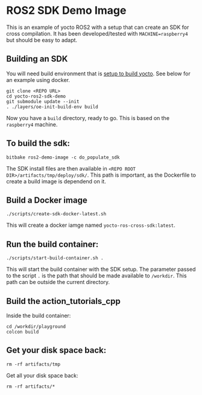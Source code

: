 # ROS2 SDK Demo Image

This is an example of yocto ROS2 with a setup that can create an SDK for cross compilation.
It has been developed/tested with `MACHINE=raspberry4` but should be easy to adapt.

## Building an SDK

You will need build environment that is [setup to build yocto](https://docs.yoctoproject.org/4.0.13/brief-yoctoprojectqs/index.html#compatible-linux-distribution). 
See below for an example using docker.

    git clone <REPO URL>
    cd yocto-ros2-sdk-demo
    git submodule update --init
    . ./layers/oe-init-build-env build

Now you have a `build` directory, ready to go.
This is based on the `raspberry4` machine. 

## To build the sdk:

    bitbake ros2-demo-image -c do_populate_sdk

The SDK install files are then available in `<REPO ROOT DIR>/artifacts/tmp/deploy/sdk/`.
This path is important, as the Dockerfile to create a build image is dependend on it. 

## Build a Docker image

    ./scripts/create-sdk-docker-latest.sh

This will create a docker iamge named `yocto-ros-cross-sdk:latest`. 

## Run the build container:

    ./scripts/start-build-container.sh .

This will start the build container with the SDK setup. 
The parameter passed to the script `.` is the path that should be made available to `/workdir`. 
This path can be outside the current directory.

## Build the action_tutorials_cpp

Inside the build container:

    cd /workdir/playground
    colcon build


## Get your disk space back:

    rm -rf artifacts/tmp

Get all your disk space back:

    rm -rf artifacts/*
